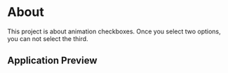 # About

This project is about animation checkboxes. Once you select two options, you can not select the third.

## Application Preview